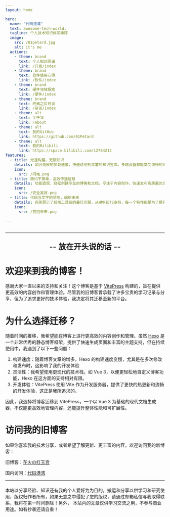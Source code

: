 ```yaml
---
layout: home

hero:
  name: "代码港湾"
  text: awesome-tech-world.
  tagline: 个人技术知识体系矩阵
  image:
    src: /01petard.jpg
    alt: it's me
  actions:
    - theme: brand
      text: 个人知识图谱
      link: /开发/index
    - theme: brand
      text: 软件使用心得
      link: /软件/index
    - theme: brand
      text: 硬件领域探索
      link: /硬件/index
    - theme: brand
      text: 终焉之后日谈
      link: /杂谈/index
    - theme: alt
      text: 关于我
      link: /about  
    - theme: alt
      text: 我的GitHub
      link: https://github.com/01Petard
    - theme: alt
      text: 我的Bilibili
      link: https://space.bilibili.com/12764212
features:
  - title: 光速构建，无限知识
    details: 如闪电般的加载速度，快速访问到丰富的知识宝库。多端设备都能享受流畅的阅读体验。
    icon:
      src: /闪电.png
  - title: 简约不简单，高效传播智慧
    details: 功能直观，轻松创建专业的博客和文档。专注于内容创作，快速发布高质量的文章。
    icon:
      src: /安全高效.png
  - title: 代码与文字的交响，编织未来
    details: 完美展示了前端工具链的最佳实践，从HMR到TS支持，每一个特性都是为了提升文档开发体验。
    icon:
      src: /拥抱未来.png

---
```


<style>:root {
  --vp-home-hero-name-color: transparent;
	--vp-home-hero-name-background: -webkit-linear-gradient(
	  120deg,
	  #bd34fe, /* 紫色 */
	  #47caff, /* 蓝色 */
	  #2dd4bf, /* 青绿 */
	  #facc15, /* 金色 */
	  #ff4d4d, /* 红色 */
	  #bd34fe  /* 紫色 */
	);

  --vp-home-hero-image-background-image: linear-gradient(
		-45deg, 
		#bd34fe 50%, 
		#47caff 50%
	);
  --vp-home-hero-image-filter: blur(44px);
}

@media (min-width: 640px) {
  :root {
    --vp-home-hero-image-filter: blur(56px);
  }
}

@media (min-width: 960px) {
  :root {
    --vp-home-hero-image-filter: blur(68px);
  }
}
</style>

<div style="margin-top: 30px;"></div>

----
<div style="text-align:center;font-size: x-large">

\-- **放在开头说的话** --
</div>

# 欢迎来到我的博客！

感谢大家一直以来的支持和关注！这个博客是基于 [VitePress](https://vitejs.cn/vitepress/) 构建的，旨在提供更高效的内容创作和管理体验。尽管我的旧博客曾承载了许多宝贵的学习记录与分享，但为了追求更好的技术体验，我决定将其迁移至新的平台。

# 为什么选择迁移？

随着时间的推移，我希望能在博客上进行更高效的内容创作和管理。虽然 [Hexo](https://hexo.io/zh-cn/) 是一个非常优秀的静态博客框架，提供了快速生成页面和丰富的主题支持，但在持续使用中，我遇到了以下一些问题：

1. 构建速度：随着博客文章的增多，Hexo 的构建速度变慢，尤其是在多次修改和发布时，这影响了我的开发体验
2. 灵活性：我希望使用更现代的技术栈，如 Vue 3，以便更轻松地自定义博客功能，Hexo 在这方面的支持相对有限。
3. 开发体验：VitePress 使用 Vite 作为开发服务器，提供了更快的热更新和流畅的开发体验，这正是我所追求的。

因此，我选择将博客迁移到 VitePress，一个以 Vue 3 为基础的现代文档生成器，不仅能更高效地管理内容，还能提升整体性能和可扩展性。

# 访问我的旧博客

如果你喜欢我的技术分享，或者希望了解更新、更丰富的内容，欢迎访问我的新博客：

旧博客：[花火の红玉宫](https://01petard.github.io/)

国内访问：[代码港湾](http://www.huangzexiao.top/)

---
<div class="tip custom-block" style="max-width:1152px;margin:20px auto">
本站以分享经验、知识还有我的个人爱好为为目的，搬运和分享以供学习和研究使用，版权归作者所有，如果无意之中侵犯了您的版权，请通过邮箱私信与我取得联系，我将在第一时间删除！另外， 本站内的文章仅供学习交流之用，不参与商业用途。如有抄袭还请自重！
</div>
